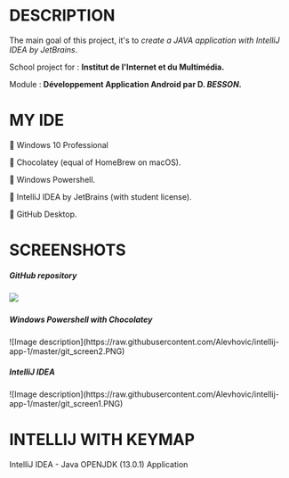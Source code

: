 <h1>DESCRIPTION</h1>
<p>The main goal of this project, it's to <i>create a JAVA application with IntelliJ IDEA by JetBrains</i>.</p>
<p>School project for : <b>Institut de l'Internet et du Multimédia.</b></p>
<p>Module : <b>Développement Application Android par D. <i>BESSON</i>.</b></p>
<h1>MY IDE</h1>
<p>🔹 Windows 10 Professional</p>
<p>🔸 Chocolatey (equal of HomeBrew on macOS).</p>
<p>🔹 Windows Powershell.</p>
<p>🔸 IntelliJ IDEA by JetBrains (with student license).</p>
<p>🔹 GitHub Desktop.</p>
<h1>SCREENSHOTS</h1>
<h5>GitHub repository</h5>
<image src="https://raw.githubusercontent.com/Alevhovic/intellij-app-1/master/git_screen1.PNG">
<h5>Windows Powershell with Chocolatey</h5>
![Image description](https://raw.githubusercontent.com/Alevhovic/intellij-app-1/master/git_screen2.PNG)
<h5>IntelliJ IDEA</h5>
![Image description](https://raw.githubusercontent.com/Alevhovic/intellij-app-1/master/git_screen1.PNG)

<h1>INTELLIJ WITH KEYMAP</h1>



 IntelliJ IDEA - Java OPENJDK (13.0.1) Application
